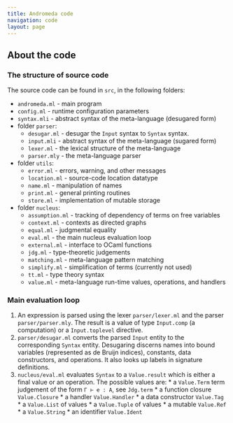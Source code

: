 ```yaml
---
title: Andromeda code
navigation: code
layout: page
---
```


## About the code

### The structure of source code

The source code can be found in `src`, in the following folders:

* `andromeda.ml` - main program
* `config.ml` - runtime configuration parameters
* `syntax.mli` - abstract syntax of the meta-language (desugared form)
* folder `parser`:
   * `desugar.ml` - desugar the `Input` syntax to `Syntax` syntax.
   * `input.mli` - abstract syntax of the meta-language (sugared form)
   * `lexer.ml` - the lexical structure of the meta-language
   * `parser.mly` - the meta-language parser
* folder `utils`:
   * `error.ml` - errors, warning, and other messages
   * `location.ml` - source-code location datatype
   * `name.ml` - manipulation of names
   * `print.ml` - general printing routines
   * `store.ml` - implementation of mutable storage
* folder `nucleus`:
   * `assumption.ml` - tracking of dependency of terms on free variables
   * `context.ml` - contexts as directed graphs
   * `equal.ml` - judgmental equality
   * `eval.ml` - the main nucleus evaluation loop
   * `external.ml` - interface to OCaml functions
   * `jdg.ml` - type-theoretic judgements
   * `matching.ml` - meta-language pattern matching
   * `simplify.ml` - simplification of terms (currently not used)
   * `tt.ml` - type theory syntax
   * `value.ml` - meta-language run-time values, operations, and handlers

### Main evaluation loop

1. An expression is parsed using the lexer `parser/lexer.ml` and the parser `parser/parser.mly`.
   The result is a value of type `Input.comp` (a computation) or  a `Input.toplevel` directive.
2. `parser/desugar.ml` converts the parsed `Input` entity to the corresponding `Syntax` entity.
   Desugaring discerns names into bound variables (represented as de Bruijn indices),
   constants, data constructors, and operations. It also looks up labels in signature definitions.
3. `nucleus/eval.ml` evaluates `Syntax` to a `Value.result` which is either a final value
   or an operation. The possible values are:
       * a `Value.Term` term judgement of the form `Γ ⊢ e : A`, see `Jdg.term`
       * a function closure `Value.Closure`
       * a handler `Value.Handler`
       * a data constructor `Value.Tag`
       * a `Value.List` of values
       * a `Value.Tuple` of values
       * a mutable `Value.Ref`
       * a `Value.String`
       * an identifier `Value.Ident`

